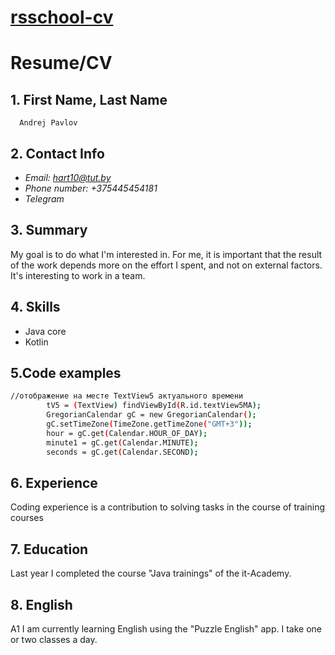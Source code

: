 # [rsschool-cv](https://Andrej-2020.github.io/rsschool-cv/cv)
# Resume/CV
## 1. First Name, Last Name
      Andrej Pavlov
## 2. Contact Info
 - *Email: hart10@tut.by*
 - *Phone number: +375445454181*
 - *Telegram*
 
 ## 3. Summary
My goal is to do what I'm interested in. For me, it is important that the result of the work depends more on the effort I spent, and not on external factors.
It's interesting to work in a team.
## 4. Skills
- Java core
- Kotlin
## 5.Code examples
```sh 
//отображение на месте TextView5 актуального времени
        tV5 = (TextView) findViewById(R.id.textView5MA);
        GregorianCalendar gC = new GregorianCalendar();
        gC.setTimeZone(TimeZone.getTimeZone("GMT+3"));
        hour = gC.get(Calendar.HOUR_OF_DAY);
        minute1 = gC.get(Calendar.MINUTE);
        seconds = gC.get(Calendar.SECOND);
```
## 6. Experience
Coding experience is a contribution to solving tasks in the course of training courses
## 7. Education
Last year I completed the course "Java trainings" of the it-Academy.
## 8. English
A1 
I am currently learning English using the "Puzzle English" app. I take one or two classes a day.